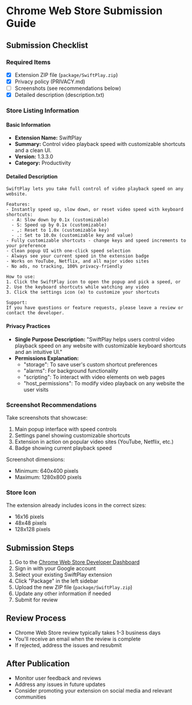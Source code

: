 # Chrome Web Store Submission Guide

## Submission Checklist

### Required Items
- [x] Extension ZIP file (`package/SwiftPlay.zip`)
- [x] Privacy policy (PRIVACY.md)
- [ ] Screenshots (see recommendations below)
- [x] Detailed description (description.txt)

### Store Listing Information

#### Basic Information
- **Extension Name:** SwiftPlay
- **Summary:** Control video playback speed with customizable shortcuts and a clean UI.
- **Version:** 1.3.3.0
- **Category:** Productivity

#### Detailed Description
```
SwiftPlay lets you take full control of video playback speed on any website.

Features:
- Instantly speed up, slow down, or reset video speed with keyboard shortcuts:
  - A: Slow down by 0.1x (customizable)
  - S: Speed up by 0.1x (customizable)
  - ,: Reset to 1.0x (customizable key)
  - .: Set to 10.0x (customizable key and value)
- Fully customizable shortcuts - change keys and speed increments to your preference
- Clean popup UI with one-click speed selection
- Always see your current speed in the extension badge
- Works on YouTube, Netflix, and all major video sites
- No ads, no tracking, 100% privacy-friendly

How to use:
1. Click the SwiftPlay icon to open the popup and pick a speed, or
2. Use the keyboard shortcuts while watching any video
3. Click the settings icon (⚙️) to customize your shortcuts

Support:
If you have questions or feature requests, please leave a review or contact the developer.
```

#### Privacy Practices
- **Single Purpose Description:** "SwiftPlay helps users control video playback speed on any website with customizable keyboard shortcuts and an intuitive UI."
- **Permissions Explanation:**
  - "storage": To save user's custom shortcut preferences
  - "alarms": For background functionality
  - "scripting": To interact with video elements on web pages
  - "host_permissions": To modify video playback on any website the user visits

### Screenshot Recommendations

Take screenshots that showcase:
1. Main popup interface with speed controls
2. Settings panel showing customizable shortcuts
3. Extension in action on popular video sites (YouTube, Netflix, etc.)
4. Badge showing current playback speed

Screenshot dimensions:
- Minimum: 640x400 pixels
- Maximum: 1280x800 pixels

### Store Icon
The extension already includes icons in the correct sizes:
- 16x16 pixels
- 48x48 pixels
- 128x128 pixels

## Submission Steps

1. Go to the [Chrome Web Store Developer Dashboard](https://chrome.google.com/webstore/devconsole)
2. Sign in with your Google account
3. Select your existing SwiftPlay extension
4. Click "Package" in the left sidebar
5. Upload the new ZIP file (`package/SwiftPlay.zip`)
6. Update any other information if needed
7. Submit for review

## Review Process

- Chrome Web Store review typically takes 1-3 business days
- You'll receive an email when the review is complete
- If rejected, address the issues and resubmit

## After Publication

- Monitor user feedback and reviews
- Address any issues in future updates
- Consider promoting your extension on social media and relevant communities 